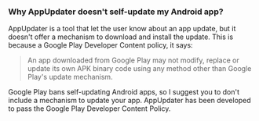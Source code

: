 ### Why AppUpdater doesn't self-update my Android app?
AppUpdater is a tool that let the user know about an app update, but it doesn't offer a mechanism to download and install the update. This is because a Google Play Developer Content policy, it says:

> An app downloaded from Google Play may not modify, replace or update its own APK binary code using any method other than Google Play's update mechanism.

Google Play bans self-updating Android apps, so I suggest you to don't include a mechanism to update your app. AppUpdater has been developed to pass the Google Play Developer Content Policy.
